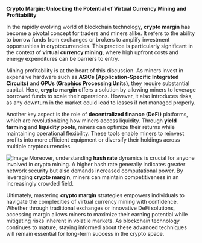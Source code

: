 **Crypto Margin: Unlocking the Potential of Virtual Currency Mining and Profitability**

In the rapidly evolving world of blockchain technology, **crypto margin** has become a pivotal concept for traders and miners alike. It refers to the ability to borrow funds from exchanges or brokers to amplify investment opportunities in cryptocurrencies. This practice is particularly significant in the context of **virtual currency mining**, where high upfront costs and energy expenditures can be barriers to entry.

Mining profitability is at the heart of this discussion. As miners invest in expensive hardware such as **ASICs (Application-Specific Integrated Circuits)** and **GPUs (Graphics Processing Units)**, they require substantial capital. Here, **crypto margin** offers a solution by allowing miners to leverage borrowed funds to scale their operations. However, it also introduces risks, as any downturn in the market could lead to losses if not managed properly.

Another key aspect is the role of **decentralized finance (DeFi)** platforms, which are revolutionizing how miners access liquidity. Through **yield farming** and **liquidity pools**, miners can optimize their returns while maintaining operational flexibility. These tools enable miners to reinvest profits into more efficient equipment or diversify their holdings across multiple cryptocurrencies.


![Image](https://github.com/user-attachments/assets/31692037-0104-4703-abd1-696b6a7dd41b)
Moreover, understanding **hash rate** dynamics is crucial for anyone involved in crypto mining. A higher hash rate generally indicates greater network security but also demands increased computational power. By leveraging **crypto margin**, miners can maintain competitiveness in an increasingly crowded field.

Ultimately, mastering **crypto margin** strategies empowers individuals to navigate the complexities of virtual currency mining with confidence. Whether through traditional exchanges or innovative DeFi solutions, accessing margin allows miners to maximize their earning potential while mitigating risks inherent in volatile markets. As blockchain technology continues to mature, staying informed about these advanced techniques will remain essential for long-term success in the crypto space.